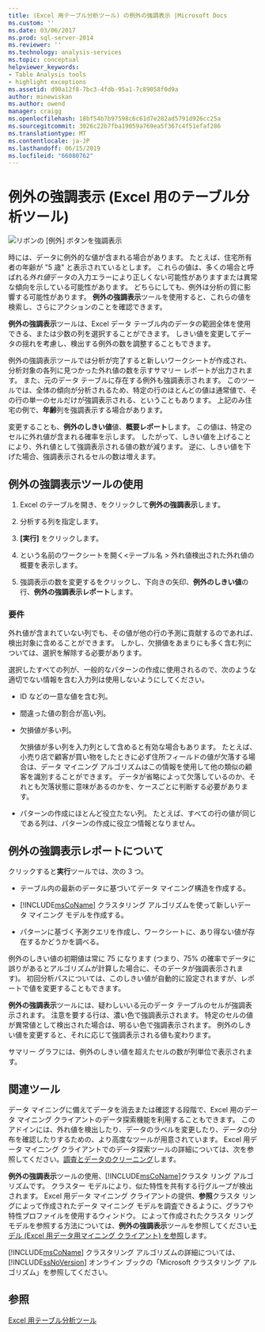 ```yaml
---
title: (Excel 用テーブル分析ツール) の例外の強調表示 |Microsoft Docs
ms.custom: ''
ms.date: 03/06/2017
ms.prod: sql-server-2014
ms.reviewer: ''
ms.technology: analysis-services
ms.topic: conceptual
helpviewer_keywords:
- Table Analysis tools
- highlight exceptions
ms.assetid: d90a12f8-7bc3-4fdb-95a1-7c89058f0d9a
author: minewiskan
ms.author: owend
manager: craigg
ms.openlocfilehash: 18bf54b7b97598c6c61d7e282ad5791d926cc25a
ms.sourcegitcommit: 3026c22b7fba19059a769ea5f367c4f51efaf286
ms.translationtype: MT
ms.contentlocale: ja-JP
ms.lasthandoff: 06/15/2019
ms.locfileid: "66080762"
---
```

# <a name="highlight-exceptions-table-analysis-tools-for-excel"></a>例外の強調表示 (Excel 用のテーブル分析ツール)
  ![リボンの [例外] ボタンを強調表示](media/tat-highlightex.gif "リボンの例外の強調表示 ボタン")  
  
 時には、データに例外的な値が含まれる場合があります。 たとえば、住宅所有者の年齢が "5 歳" と表示されているとします。 これらの値は、多くの場合と呼ばれる*外れ値*データの入力エラーにより正しくない可能性がありますまたは異常な傾向を示している可能性があります。 どちらにしても、例外は分析の質に影響する可能性があります。 **例外の強調表示**ツールを使用すると、これらの値を検索し、さらにアクションのことを確認できます。  
  
 **例外の強調表示**ツールは、Excel データ テーブル内のデータの範囲全体を使用できる、または少数の列を選択することができます。 しきい値を変更してデータの揺れを考慮し、検出する例外の数を調整することもできます。  
  
 例外の強調表示ツールでは分析が完了すると新しいワークシートが作成され、分析対象の各列に見つかった外れ値の数を示すサマリー レポートが出力されます。 また、元のデータ テーブルに存在する例外も強調表示されます。 このツールでは、全体の傾向が分析されるため、特定の行のほとんどの値は通常値で、その行の単一のセルだけが強調表示される、ということもあります。 上記のみ住宅の例で、**年齢**列を強調表示する場合があります。  
  
 変更することも、**例外のしきい値**値、**概要レポート**します。 この値は、特定のセルに外れ値が含まれる確率を示します。 したがって、しきい値を上げることにより、外れ値として強調表示される値の数が減ります。 逆に、しきい値を下げた場合、強調表示されるセルの数は増えます。  
  
## <a name="using-the-highlight-exceptions-tool"></a>例外の強調表示ツールの使用  
  
1.  Excel のテーブルを開き、をクリックして**例外の強調表示**します。  
  
2.  分析する列を指定します。  
  
3.  **[実行]** をクリックします。  
  
4.  という名前のワークシートを開く\<テーブル名 > 外れ値検出された外れ値の概要を表示します。  
  
5.  強調表示の数を変更するをクリックし、下向きの矢印、**例外のしきい値**の行、**例外の強調表示レポート**します。  
  
### <a name="requirements"></a>要件  
 外れ値が含まれていない列でも、その値が他の行の予測に貢献するのであれば、検出対象に含めることができます。 しかし、欠損値をあまりにも多く含む列については、選択を解除する必要があります。  
  
 選択したすべての列が、一般的なパターンの作成に使用されるので、次のような適切でない情報を含む入力列は使用しないようにしてください。  
  
-   ID などの一意な値を含む列。  
  
-   間違った値の割合が高い列。  
  
-   欠損値が多い列。  
  
     欠損値が多い列を入力列として含めると有効な場合もあります。 たとえば、小売り店で顧客が買い物をしたときに必ず住所フィールドの値が欠落する場合は、データ マイニング アルゴリズムはこの情報を使用して他の類似の顧客を識別することができます。 データが省略によって欠落しているのか、それとも欠落状態に意味があるのかを、ケースごとに判断する必要があります。  
  
-   パターンの作成にほとんど役立たない列。 たとえば、すべての行の値が同じである列は、パターンの作成に役立つ情報となりません。  
  
## <a name="understanding-the-highlight-exceptions-report"></a>例外の強調表示レポートについて  
 クリックすると**実行**ツールでは、次の 3 つ。  
  
-   テーブル内の最新のデータに基づいてデータ マイニング構造を作成する。  
  
-   [!INCLUDE[msCoName](../includes/msconame-md.md)] クラスタリング アルゴリズムを使って新しいデータ マイニング モデルを作成する。  
  
-   パターンに基づく予測クエリを作成し、ワークシートに、あり得ない値が存在するかどうかを調べる。  
  
 例外のしきい値の初期値は常に 75 になります (つまり、75% の確率でデータに誤りがあるとアルゴリズムが計算した場合に、そのデータが強調表示されます)。 初回分析パスについては、このしきい値が自動的に設定されますが、レポートで値を変更することもできます。  
  
 **例外の強調表示**ツールには、疑わしいいる元のデータ テーブルのセルが強調表示されます。 注意を要する行は、濃い色で強調表示されます。 特定のセルの値が異常値として検出された場合は、明るい色で強調表示されます。 例外のしきい値を変更すると、それに応じて強調表示される値も変わります。  
  
 サマリー グラフには、例外のしきい値を超えたセルの数が列単位で表示されます。  
  
## <a name="related-tools"></a>関連ツール  
 データ マイニングに備えてデータを消去または確認する段階で、Excel 用のデータ マイニング クライアントのデータ探索機能を利用することもできます。 このアドインには、外れ値を検出したり、データのラベルを変更したり、データの分布を確認したりするための、より高度なツールが用意されています。 Excel 用データ マイニング クライアントでのデータ探索ツールの詳細については、次を参照してください。[調査とデータのクリーニング](exploring-and-cleaning-data.md)します。  
  
 **例外の強調表示**ツールの使用、[!INCLUDE[msCoName](../includes/msconame-md.md)]クラスタ リング アルゴリズムです。 クラスター モデルにより、似た特性を共有する行グループが検出されます。 Excel 用データ マイニング クライアントの提供、**参照**クラスタ リングによって作成されたデータ マイニング モデルを調査できるように、グラフや特性プロファイルを使用するウィンドウ。 によって作成されたクラスタ リング モデルを参照する方法については、**例外の強調表示**ツールを参照してください[モデル (Excel 用データ用マイニング クライアント) を参照](highlight-exceptions-table-analysis-tools-for-excel.md)します。  
  
 [!INCLUDE[msCoName](../includes/msconame-md.md)] クラスタリング アルゴリズムの詳細については、[!INCLUDE[ssNoVersion](../includes/ssnoversion-md.md)] オンライン ブックの「Microsoft クラスタリング アルゴリズム」を参照してください。  
  
## <a name="see-also"></a>参照  
 [Excel 用テーブル分析ツール](table-analysis-tools-for-excel.md)  
  
  
